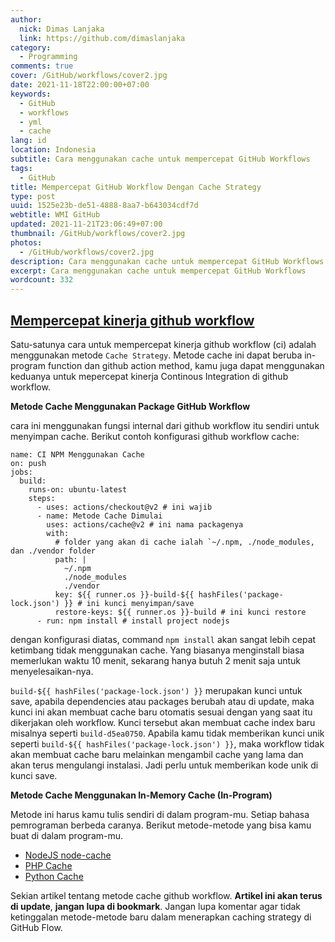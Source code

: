 ```yaml
---
author:
  nick: Dimas Lanjaka
  link: https://github.com/dimaslanjaka
category:
  - Programming
comments: true
cover: /GitHub/workflows/cover2.jpg
date: 2021-11-18T22:00:00+07:00
keywords:
  - GitHub
  - workflows
  - yml
  - cache
lang: id
location: Indonesia
subtitle: Cara menggunakan cache untuk mempercepat GitHub Workflows
tags:
  - GitHub
title: Mempercepat GitHub Workflow Dengan Cache Strategy
type: post
uuid: 1525e23b-de51-4888-8aa7-b643034cdf7d
webtitle: WMI GitHub
updated: 2021-11-21T23:06:49+07:00
thumbnail: /GitHub/workflows/cover2.jpg
photos:
  - /GitHub/workflows/cover2.jpg
description: Cara menggunakan cache untuk mempercepat GitHub Workflows
excerpt: Cara menggunakan cache untuk mempercepat GitHub Workflows
wordcount: 332
---
```


<h2 id="mempercepat-kinerja-github-workflow" tabindex="-1"><a class="header-anchor" href="#mempercepat-kinerja-github-workflow">Mempercepat kinerja github workflow</a></h2>
<p>Satu-satunya cara untuk mempercepat kinerja github workflow (ci) adalah menggunakan metode <code>Cache Strategy</code>. Metode cache ini dapat beruba in-program function dan github action method, kamu juga dapat menggunakan keduanya untuk mepercepat kinerja Continous Integration di github workflow.</p>
<p><strong>Metode Cache Menggunakan Package GitHub Workflow</strong></p>
<p>cara ini menggunakan fungsi internal dari github workflow itu sendiri untuk menyimpan cache. Berikut contoh konfigurasi github workflow cache:</p>
<pre><code class="language-yaml">name: CI NPM Menggunakan Cache
on: push
jobs:
  build:
    runs-on: ubuntu-latest
    steps:
      - uses: actions/checkout@v2 # ini wajib
      - name: Metode Cache Dimulai
        uses: actions/cache@v2 # ini nama packagenya
        with:
          # folder yang akan di cache ialah `~/.npm, ./node_modules, dan ./vendor folder
          path: |
            ~/.npm
            ./node_modules
            ./vendor
          key: ${{ runner.os }}-build-${{ hashFiles('package-lock.json') }} # ini kunci menyimpan/save
          restore-keys: ${{ runner.os }}-build # ini kunci restore
      - run: npm install # install project nodejs
</code></pre>
<p>dengan konfigurasi diatas, command <code>npm install</code> akan sangat lebih cepat ketimbang tidak menggunakan cache. Yang biasanya menginstall biasa memerlukan waktu 10 menit, sekarang hanya butuh 2 menit saja untuk menyelesaikan-nya.</p>
<p><code>build-${{ hashFiles('package-lock.json') }}</code> merupakan kunci untuk save, apabila dependencies atau packages berubah atau di update, maka kunci ini akan membuat cache baru otomatis sesuai dengan yang saat itu dikerjakan oleh workflow. Kunci tersebut akan membuat cache index baru misalnya seperti <code>build-d5ea0750</code>. Apabila kamu tidak memberikan kunci unik seperti <code>build-${{ hashFiles('package-lock.json') }}</code>, maka workflow tidak akan membuat cache baru melainkan mengambil cache yang lama dan akan terus mengulangi instalasi. Jadi perlu untuk memberikan kode unik di kunci save.</p>
<p><strong>Metode Cache Menggunakan In-Memory Cache (In-Program)</strong></p>
<p>Metode ini harus kamu tulis sendiri di dalam program-mu. Setiap bahasa pemrograman berbeda caranya. Berikut metode-metode yang bisa kamu buat di dalam program-mu.</p>
<ul>
<li><a href="//webmanajemen.com/page/safelink.html?url=aHR0cHM6Ly93d3cubnBtanMuY29tL3BhY2thZ2Uvbm9kZS1jYWNoZQ==" target="_blank" rel="nofollow noopener">NodeJS node-cache</a></li>
<li><a href="//webmanajemen.com/page/safelink.html?url=aHR0cDovL3d3dy5waHAtY2FjaGUuY29tL2VuL2xhdGVzdC8=" target="_blank" rel="nofollow noopener">PHP Cache</a></li>
<li><a href="//webmanajemen.com/page/safelink.html?url=aHR0cHM6Ly9kb2NzLnB5dGhvbi5vcmcvMy40L2xpYnJhcnkvZnVuY3Rvb2xzLmh0bWwjZnVuY3Rvb2xzLmxydV9jYWNoZQ==" target="_blank" rel="nofollow noopener">Python Cache</a></li>
</ul>
<p>Sekian artikel tentang metode cache github workflow. <strong>Artikel ini akan terus di update</strong>, <strong>jangan lupa di bookmark</strong>. Jangan lupa komentar agar tidak ketinggalan metode-metode baru dalam menerapkan caching strategy di GitHub Flow.</p>
